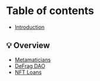 # Table of contents

* [Introduction](README.md)

## 💡 Overview

* [Metamaticians](overview/metamaticians.md)
* [DeFrag DAO](overview/defrag-dao.md)
* [NFT Loans](overview/nft-loans.md)
